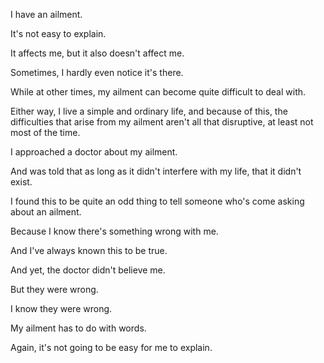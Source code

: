 I have an ailment.

It's not easy to explain.

It affects me, but it also doesn't affect me.

Sometimes, I hardly even notice it's there.

While at other times, my ailment can become quite difficult to deal with.

Either way, I live a simple and ordinary life, and because of this, the difficulties that arise from my ailment aren't all that disruptive, at least not most of the time.

I approached a doctor about my ailment.

And was told that as long as it didn't interfere with my life, that it didn't exist.

I found this to be quite an odd thing to tell someone who's come asking about an ailment.

Because I know there's something wrong with me.

And I've always known this to be true.

And yet, the doctor didn't believe me.

But they were wrong.

I know they were wrong.

My ailment has to do with words.

Again, it's not going to be easy for me to explain.